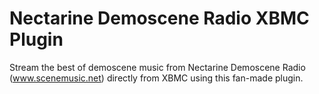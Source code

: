 Nectarine Demoscene Radio XBMC Plugin
=====================================

Stream the best of demoscene music from Nectarine Demoscene Radio (www.scenemusic.net) directly from XBMC using this fan-made plugin.
